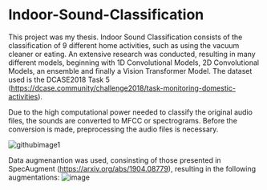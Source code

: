 # Indoor-Sound-Classification
This project was my thesis. Indoor Sound Classification consists of the classification of 9 different home activities, such as using the vacuum cleaner or eating.
An extensive research was conducted, resulting in many different models, beginning with 1D Convolutional Models, 2D Convolutional Models, an ensemble and finally a Vision Transformer Model.
The dataset used is the DCASE2018 Task 5 (https://dcase.community/challenge2018/task-monitoring-domestic-activities).

Due to the high computational power needed to classify the original audio files, the sounds are converted to MFCC or spectrograms. Before the conversion is made, preprocessing the audio files is necessary.

![githubimage1](https://github.com/aristosp/Indoor-Sound-Classification/assets/62808962/b062d0b9-48ac-4d26-b347-4cf2c66dc86b)

Data augmenantion was used, consinsting of those presented in SpecAugment (https://arxiv.org/abs/1904.08779), resulting in the following augmentations:
![image](https://github.com/aristosp/Indoor-Sound-Classification/assets/62808962/521180e5-37df-4d43-a2ba-f4ce5ba898f0)


